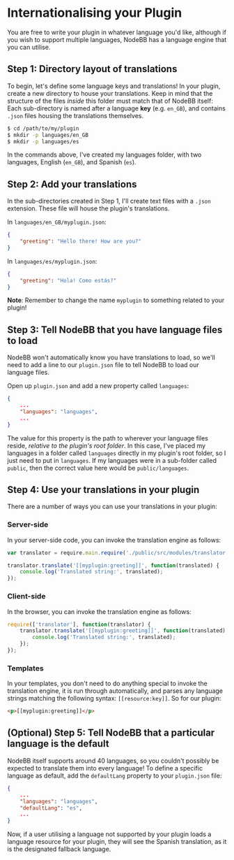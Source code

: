 # Internationalising your Plugin

You are free to write your plugin in whatever language you'd like, although if you wish to support multiple languages, NodeBB has a language engine that you can utilise.

## Step 1: Directory layout of translations

To begin, let's define some language keys and translations! In your plugin, create a new directory to house your translations. Keep in mind that the structure of the files _inside_ this folder must match that of NodeBB itself: Each sub-directory is named after a language **key** (e.g. `en_GB`), and contains `.json` files housing the translations themselves.

``` bash
$ cd /path/to/my/plugin
$ mkdir -p languages/en_GB
$ mkdir -p languages/es
```

In the commands above, I've created my languages folder, with two languages, English (`en_GB`), and Spanish (`es`).

## Step 2: Add your translations

In the sub-directories created in Step 1, I'll create text files with a `.json` extension. These file will house the plugin's translations.

In `languages/en_GB/myplugin.json`:

``` json
{
    "greeting": "Hello there! How are you?"
}
```

In `languages/es/myplugin.json`:

``` json
{
    "greeting": "Hola! Como estás?"
}
```

**Note**: Remember to change the name `myplugin` to something related to your plugin!

## Step 3: Tell NodeBB that you have language files to load

NodeBB won't automatically know you have translations to load, so we'll need to add a line to our `plugin.json` file to tell NodeBB to load our language files.

Open up `plugin.json` and add a new property called `languages`:

``` json
{
    ...
    "languages": "languages",
    ...
}
```

The value for this property is the path to wherever your language files reside, _relative to the plugin's root folder_. In this case, I've placed my languages in a folder called `languages` directly in my plugin's root folder, so I just need to put in `languages`. If my languages were in a sub-folder called `public`, then the correct value here would be `public/languages`.

## Step 4: Use your translations in your plugin

There are a number of ways you can use your translations in your plugin:

### Server-side

In your server-side code, you can invoke the translation engine as follows:

``` js
var translator = require.main.require('./public/src/modules/translator');

translator.translate('[[myplugin:greeting]]', function(translated) {
    console.log('Translated string:', translated);
});
```

### Client-side

In the browser, you can invoke the translation engine as follows:

``` js
require(['translator'], function(translator) {
    translator.translate('[[myplugin:greeting]]', function(translated) {
        console.log('Translated string:', translated);
    });
});
```

### Templates

In your templates, you don't need to do anything special to invoke the translation engine, it is run through automatically, and parses any language strings matching the following syntax: `[[resource:key]]`. So for our plugin:

``` html
<p>[[myplugin:greeting]]</p>
```

## (Optional) Step 5: Tell NodeBB that a particular language is the default

NodeBB itself supports around 40 languages, so you couldn't possibly be expected to translate them into every language! To define a specific language as default, add the `defaultLang` property to your `plugin.json` file:

``` json
{
    ...
    "languages": "languages",
    "defaultLang": "es",
    ...
}
```

Now, if a user utilising a language not supported by your plugin loads a language resource for your plugin, they will see the Spanish translation, as it is the designated fallback language.